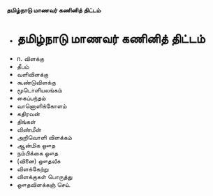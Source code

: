 **தமிழ்நாடு மாணவர் கணினித் திட்டம்**
- # தமிழ்நாடு மாணவர் கணினித் திட்டம்
- n. விளக்கு
- தீபம்
- வளிவிளக்கு
- கூண்டுவிளக்கு
- மூடொளியலங்கம்
- கைப்பந்தம்
- வானொளிக்கோளம்
- கதிரவன்
- திங்கள்
- விண்மீன்
- அறிவொளி விளக்கம்
- ஆன்மிக ஔத
- நம்பிக்கை ஔத
- (வினை) ஔதவீசு
- விளக்கேற்று
- விளக்குகள் பொருத்து
- ஔதவிளக்கஞ் செய்.


